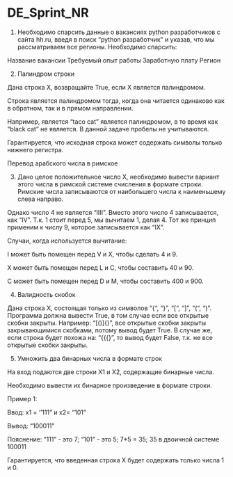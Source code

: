 # DE_Sprint_NR
1. Необходимо спарсить данные о вакансиях python разработчиков с сайта hh.ru, введя в поиск “python разработчик” и указав, что мы рассматриваем все регионы. Необходимо спарсить:

Название вакансии
Требуемый опыт работы
Заработную плату
Регион

2. Палиндром строки

Дана строка X, возвращайте True, если X является палиндромом.

Строка является палиндромом тогда, когда она читается одинаково как в обратном, так и в прямом направлении.

Например, является “taco cat” является палиндромом, в то время как “black cat” не является.
В данной задаче пробелы не учитываются.

Гарантируется, что исходная строка может содержать символы только нижнего регистра.

Перевод арабского числа в римское

3. Дано целое положительное число X, необходимо вывести вариант этого числа в римской системе счисления в формате строки.
Римские числа записываются от наибольшего числа к наименьшему слева направо.

Однако число 4 не является “IIII”. Вместо этого число 4 записывается, как “IV”. Т.к. 1 стоит перед 5, мы вычитаем 1, делая 4. Тот же принцип применим к числу 9, которое записывается как “IX”.

Случаи, когда используется вычитание:

I может быть помещен перед V и X, чтобы сделать 4 и 9.

X может быть помещен перед L и C, чтобы составить 40 и 90.

C может быть помещен перед D и M, чтобы составить 400 и 900.

4. Валидность скобок

Дана строка X, состоящая только из символов “{“, “}”, “[“, “]”, “(“, “)”. Программа должна вывести True, в том случае если все открытые скобки закрыты. Например: “[()]{}”, все открытые скобки закрыты закрывающимися скобками, потому вывод будет True. В случае же, если строка будет похожа на: “{{{}”, то вывод будет False, т.к. не все открытые скобки закрыты.

5. Умножить два бинарных числа в формате строк

На вход подаются две строки X1 и X2, содержащие бинарные числа.

Необходимо вывести их бинарное произведение в формате строки.


Пример 1:

Ввод: x1 = ‘’111” и x2= “101”

Вывод: “100011”

Пояснение: “111” - это 7; “101” - это 5; 7*5 = 35; 35 в двоичной системе 100011

Гарантируется, что введенная строка X будет содержать только числа 1 и 0.
